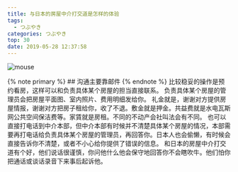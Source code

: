 ```yaml
---
title: 与日本的房屋中介打交道是怎样的体验
tags:
  - つぶやき
categories: つぶやき
top: 30
date: 2019-05-28 12:37:58
---
```

 ![mouse](https://picsource-1259072117.cos.ap-tokyo.myqcloud.com/picsource/mouse.jpg)
<!--more-->
{% note primary %}
    ## 沟通主要靠邮件
{% endnote %}
比较稳妥的操作是预约看房，这样可以和负责具体某个房屋的担当直接联系。
负责具体某个房屋的管理员会把房屋平面图、室内照片、费用明细发给你。
礼金就是，谢谢对方提供房屋情报，谢谢对方把房子租给你，收了不退。敷金就是押金。共益费就是水电瓦斯网公共空间保洁费等。家賃就是房租。不同的不动产会社叫法会有不同。
也可以直接打电话到中介本部，但中介本部有时候并不清楚具体某个房屋的情况，本部需要再打电话给负责具体某个房屋的管理员，再回答你。日本人也会偷懒，有时候会直接告诉你不清楚，或者不小心给你提供了错误的信息。
和日本的房屋中介打交道有个好，他们说话很谨慎，你问他什么他会保守地回答你不会瞎吹牛。他们怕你把通话或谈话录音下来事后起诉他。